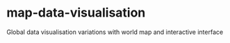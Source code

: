 # map-data-visualisation
Global data visualisation variations with world map and interactive interface
